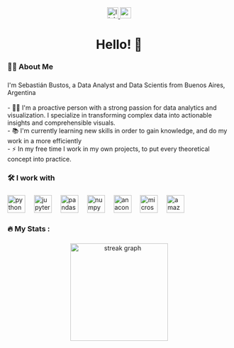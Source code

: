 <div align="center">
  <a href="https://www.linkedin.com/in/sebasti%C3%A1n-bustos-a462801a0/" targer="_blank" rel="noreferrer"> <img src="https://img.shields.io/static/v1?message=LinkedIn&logo=linkedin&label=&color=0077B5&logoColor=white&labelColor=&style=for-the-badge" height="25" alt="linkedin logo"/> </a>
  <a href= "mailto:sbustos687@gmail.com" target="_blank" rel="noreferrer"> <img src="https://img.shields.io/static/v1?message=Gmail&logo=gmail&label=&color=D14836&logoColor=white&labelColor=&style=for-the-badge" height="25" alt="gmail logo"/> </a>
</div>

###

<h1 align="center">Hello! 👋</h1>

###

<h3 align="left">👩‍💻  About Me</h3>

###

<p align="left">I'm Sebastián Bustos, a Data Analyst and Data Scientis from Buenos Aires, Argentina<br><br>- 🧑‍💻 I'm a proactive person with a strong passion for data analytics and visualization. I specialize in transforming complex data into actionable insights and comprehensible visuals.<br>- 📚 I'm currently learning new skills in order to gain knowledge, and do my work in a more efficiently<br>- ⚡ In my free time I work in my own projects, to put every theoretical concept into practice.</p>

###

<h3 align="left">🛠 I work with</h3>

###

<div align="left">
  <img src="https://skillicons.dev/icons?i=py" height="40" alt="python logo"  />
  <img width="12" />
  <img src="https://cdn.simpleicons.org/jupyter/F37626" height="40" alt="jupyter logo"  />
  <img width="12" />
  <img src="https://cdn.simpleicons.org/pandas/150458" height="40" alt="pandas logo"  />
  <img width="12" />
  <img src="https://cdn.simpleicons.org/numpy/013243" height="40" alt="numpy logo"  />
  <img width="12" />
  <img src="https://cdn.simpleicons.org/anaconda/44A833" height="40" alt="anaconda logo"  />
  <img width="12" />
  <img src="https://cdn.jsdelivr.net/gh/devicons/devicon/icons/microsoftsqlserver/microsoftsqlserver-plain.svg" height="40" alt="microsoftsqlserver logo"  />
  <img width="12" />
  <img src="https://skillicons.dev/icons?i=aws" height="40" alt="amazonwebservices logo"  />
</div>

###

<h3 align="left">🔥   My Stats :</h3>

###

<div align="center">
  <img src="https://streak-stats.demolab.com?user=sebastianjbustos&locale=en&mode=daily&theme=dark&hide_border=false&border_radius=5&order=3" height="220" alt="streak graph"  />
</div>

###
